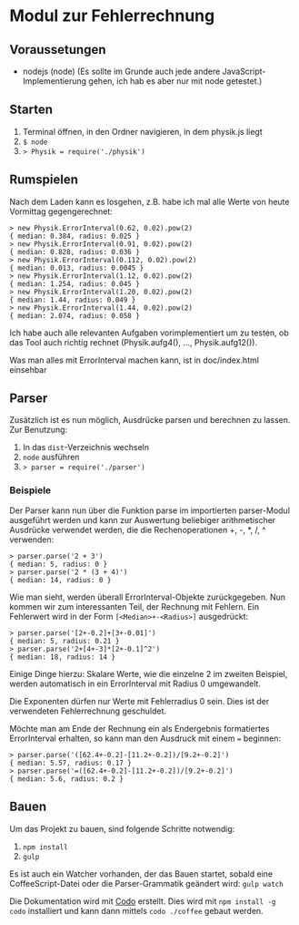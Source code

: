 # Modul zur Fehlerrechnung

## Voraussetungen
* nodejs (node) (Es sollte im Grunde auch jede andere JavaScript-Implementierung gehen, ich hab es aber nur mit node getestet.)

## Starten

1. Terminal öffnen, in den Ordner navigieren, in dem physik.js liegt
2. `$ node`
3. `> Physik = require('./physik')`

## Rumspielen

Nach dem Laden kann es losgehen, z.B. habe ich mal alle Werte von heute Vormittag gegengerechnet:

```
> new Physik.ErrorInterval(0.62, 0.02).pow(2)
{ median: 0.384, radius: 0.025 }
> new Physik.ErrorInterval(0.91, 0.02).pow(2)
{ median: 0.828, radius: 0.036 }
> new Physik.ErrorInterval(0.112, 0.02).pow(2)
{ median: 0.013, radius: 0.0045 }
> new Physik.ErrorInterval(1.12, 0.02).pow(2)
{ median: 1.254, radius: 0.045 }
> new Physik.ErrorInterval(1.20, 0.02).pow(2)
{ median: 1.44, radius: 0.049 }
> new Physik.ErrorInterval(1.44, 0.02).pow(2)
{ median: 2.074, radius: 0.058 }

```

Ich habe auch alle relevanten Aufgaben vorimplementiert um zu testen, ob das Tool auch richtig rechnet (Physik.aufg4(), ..., Physik.aufg12()).

Was man alles mit ErrorInterval machen kann, ist in doc/index.html einsehbar

## Parser

Zusätzlich ist es nun möglich, Ausdrücke parsen und berechnen zu lassen.
Zur Benutzung:

1. In das `dist`-Verzeichnis wechseln
2. `node` ausführen
3. `> parser = require('./parser')`

### Beispiele

Der Parser kann nun über die Funktion parse im importierten parser-Modul ausgeführt werden und kann zur Auswertung beliebiger arithmetischer Ausdrücke verwendet werden, die die Rechenoperationen +, -, *, /, ^ verwenden:

```
> parser.parse('2 + 3')
{ median: 5, radius: 0 }
> parser.parse('2 * (3 + 4)')
{ median: 14, radius: 0 }
```

Wie man sieht, werden überall ErrorInterval-Objekte zurückgegeben. Nun kommen wir zum interessanten Teil, der Rechnung mit Fehlern.
Ein Fehlerwert wird in der Form `[<Median>+-<Radius>]` ausgedrückt:

```
> parser.parse('[2+-0.2]+[3+-0.01]')
{ median: 5, radius: 0.21 }
> parser.parse('2+[4+-3]*[2+-0.1]^2')
{ median: 18, radius: 14 }
```

Einige Dinge hierzu: Skalare Werte, wie die einzelne 2 im zweiten Beispiel, werden automatisch in ein ErrorInterval mit Radius 0 umgewandelt.

Die Exponenten dürfen nur Werte mit Fehlerradius 0 sein. Dies ist der verwendeten Fehlerrechnung geschuldet.

Möchte man am Ende der Rechnung ein als Endergebnis formatiertes ErrorInterval erhalten, so kann man den Ausdruck mit einem `=` beginnen:

```
> parser.parse('([62.4+-0.2]-[11.2+-0.2])/[9.2+-0.2]')
{ median: 5.57, radius: 0.17 }
> parser.parse('=([62.4+-0.2]-[11.2+-0.2])/[9.2+-0.2]')
{ median: 5.6, radius: 0.2 }
```

## Bauen
Um das Projekt zu bauen, sind folgende Schritte notwendig:

1. `npm install`
2. `gulp`

Es ist auch ein Watcher vorhanden, der das Bauen startet, sobald eine CoffeeScript-Datei oder die Parser-Grammatik geändert wird: `gulp watch`

Die Dokumentation wird mit [Codo](https://github.com/coffeedoc/codo) erstellt. Dies wird mit `npm install -g codo` installiert und kann dann mittels `codo ./coffee` gebaut werden.